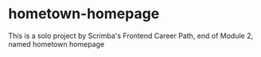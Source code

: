 # hometown-homepage
This is a solo project by Scrimba's Frontend Career Path, end of Module 2, named hometown homepage
